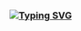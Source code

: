### [![Typing SVG](https://readme-typing-svg.demolab.com?font=DM+Sans&weight=500&size=21&duration=2000&pause=2000&color=EEF7EC&vCenter=true&width=320&lines=Hey!+I'm+Krystian+%F0%9F%91%8B;I'm+a+Front+End+Developer)](https://git.io/typing-svg)



<!--
**KrystianGH2/KrystianGH2** is a ✨ _special_ ✨ repository because its `README.md` (this file) appears on your GitHub profile.

Here are some ideas to get you started:

- 🔭 I’m currently working on ...
- 🌱 I’m currently learning ...
- 👯 I’m looking to collaborate on ...
- 🤔 I’m looking for help with ...
- 💬 Ask me about ...
- 📫 How to reach me: ...
- 😄 Pronouns: ...
- ⚡ Fun fact: ...
-->
